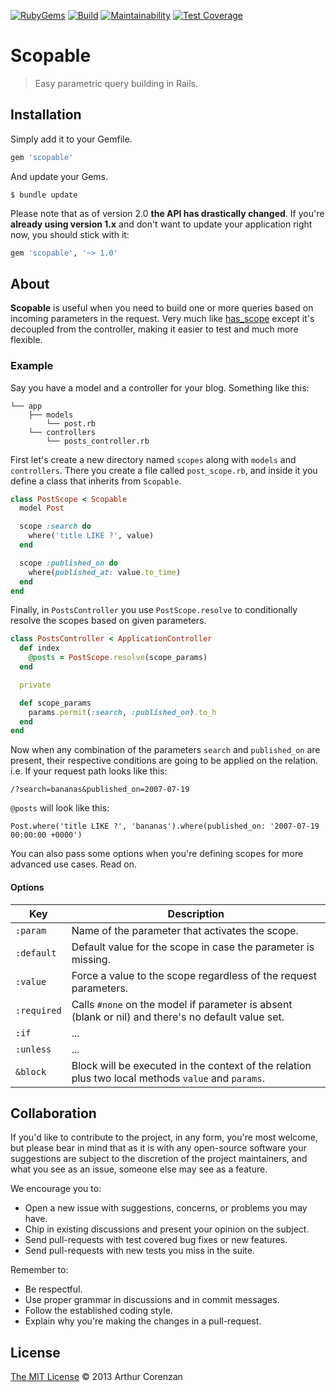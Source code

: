 [![RubyGems](https://img.shields.io/gem/dt/scopable.svg?style=flat-square)](https://rubygems.org/gems/scopable)
[![Build](https://img.shields.io/travis/corenzan/scopable.svg?style=flat-square)](https://travis-ci.org/corenzan/scopable)
[![Maintainability](https://img.shields.io/codeclimate/maintainability/corenzan/scopable.svg?style=flat-square)](https://codeclimate.com/github/corenzan/scopable/maintainability)
[![Test Coverage](https://img.shields.io/codeclimate/c/corenzan/scopable.svg?style=flat-square)](https://codeclimate.com/github/corenzan/scopable/test_coverage)

# Scopable

> Easy parametric query building in Rails.

## Installation

Simply add it to your Gemfile.

```ruby
gem 'scopable'
```

And update your Gems.

```shell
$ bundle update
```

Please note that as of version 2.0 **the API has drastically changed**. If you're **already using version 1.x** and don't want to update your application right now, you should stick with it:

```ruby
gem 'scopable', '~> 1.0'
```

## About

**Scopable** is useful when you need to build one or more queries based on incoming parameters in the request. Very much like [has_scope](https://github.com/plataformatec/has_scope) except it's decoupled from the controller, making it easier to test and much more flexible.

### Example

Say you have a model and a controller for your blog. Something like this:

```
└── app
    ├── models
        └── post.rb
    └── controllers
        └── posts_controller.rb
```

First let's create a new directory named `scopes` along with `models` and `controllers`. There you create a file called `post_scope.rb`, and inside it you define a class that inherits from `Scopable`.

```ruby
class PostScope < Scopable
  model Post

  scope :search do
    where('title LIKE ?', value)
  end

  scope :published_on do
    where(published_at: value.to_time)
  end
end
```

Finally, in `PostsController` you use `PostScope.resolve` to conditionally resolve the scopes based on given parameters.

```ruby
class PostsController < ApplicationController
  def index
    @posts = PostScope.resolve(scope_params)
  end

  private

  def scope_params
    params.permit(:search, :published_on).to_h
  end
end
```

Now when any combination of the parameters `search` and `published_on` are present, their respective conditions are going to be applied on the relation. i.e. If your request path looks like this:

```
/?search=bananas&published_on=2007-07-19
```

`@posts` will look like this:

```
Post.where('title LIKE ?', 'bananas').where(published_on: '2007-07-19 00:00:00 +0000')
```

You can also pass some options when you're defining scopes for more advanced use cases. Read on.

#### Options

Key         | Description
------------|--------------------------------------------------------------------------------------------------------------
`:param`    | Name of the parameter that activates the scope.
`:default`  | Default value for the scope in case the parameter is missing.
`:value`    | Force a value to the scope regardless of the request parameters.
`:required` | Calls `#none` on the model if parameter is absent (blank or nil) and there's no default value set.
`:if`       | ...
`:unless`   | ...
`&block`    | Block will be executed in the context of the relation plus two local methods `value` and `params`.

## Collaboration

If you'd like to contribute to the project, in any form, you're most welcome, but please bear in mind that as it is with any open-source software your suggestions are subject to the discretion of the project maintainers, and what you see as an issue, someone else may see as a feature.

We encourage you to:

- Open a new issue with suggestions, concerns, or problems you may have.
- Chip in existing discussions and present your opinion on the subject.
- Send pull-requests with test covered bug fixes or new features.
- Send pull-requests with new tests you miss in the suite.

Remember to:

- Be respectful.
- Use proper grammar in discussions and in commit messages.
- Follow the established coding style.
- Explain why you're making the changes in a pull-request.

## License

[The MIT License](LICENSE.md) © 2013 Arthur Corenzan
